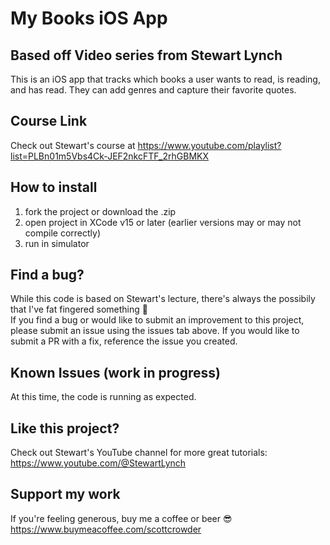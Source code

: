 # My Books iOS App

## Based off Video series from Stewart Lynch

This is an iOS app that tracks which books a user wants to read, is reading, and has read. They can add genres and capture their favorite quotes.

## Course Link

Check out Stewart's course at https://www.youtube.com/playlist?list=PLBn01m5Vbs4Ck-JEF2nkcFTF_2rhGBMKX

## How to install

1. fork the project or download the .zip
2. open project in XCode v15 or later (earlier versions may or may not compile correctly)
3. run in simulator

## Find a bug?

While this code is based on Stewart's lecture, there's always the possibily that I've fat fingered something 😬
<br>If you find a bug or would like to submit an improvement to this project, please submit an issue using the issues tab above. If you would like to submit a PR with a fix, reference the issue you created.

## Known Issues (work in progress)

At this time, the code is running as expected.

## Like this project?

Check out Stewart's YouTube channel for more great tutorials: https://www.youtube.com/@StewartLynch

## Support my work

If you're feeling generous, buy me a coffee or beer 😎 https://www.buymeacoffee.com/scottcrowder
